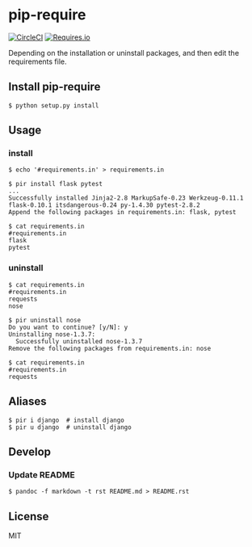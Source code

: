 # pip-require
[![CircleCI](https://img.shields.io/circleci/project/kk6/pip-require.svg?style=flat-square)](https://circleci.com/gh/kk6/pip-require)
[![Requires.io](https://img.shields.io/requires/github/kk6/pip-require.svg?style=flat-square)](https://requires.io/github/kk6/pip-require/requirements/)

Depending on the installation or uninstall packages, and then edit the requirements file.

## Install pip-require

```
$ python setup.py install
```

## Usage

### install

```
$ echo '#requirements.in' > requirements.in

$ pir install flask pytest
...
Successfully installed Jinja2-2.8 MarkupSafe-0.23 Werkzeug-0.11.1 flask-0.10.1 itsdangerous-0.24 py-1.4.30 pytest-2.8.2
Append the following packages in requirements.in: flask, pytest

$ cat requirements.in
#requirements.in
flask
pytest
```

### uninstall

```
$ cat requirements.in
#requirements.in
requests
nose

$ pir uninstall nose
Do you want to continue? [y/N]: y
Uninstalling nose-1.3.7:
  Successfully uninstalled nose-1.3.7
Remove the following packages from requirements.in: nose

$ cat requirements.in
#requirements.in
requests
```

## Aliases

```
$ pir i django  # install django
$ pir u django  # uninstall django
```

## Develop

### Update README

```
$ pandoc -f markdown -t rst README.md > README.rst
```

## License
MIT
